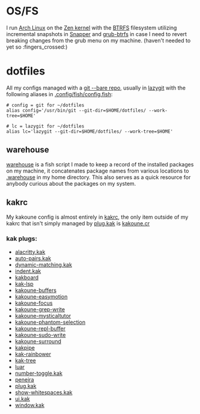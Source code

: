 # OS/FS

I run [Arch Linux](https://wiki.archlinux.org/title/Arch_Linux) on the
[Zen kernel](https://wiki.archlinux.org/title/Kernel) with the
[BTRFS](https://www.wikiwand.com/en/Btrfs#/Features) filesystem
utilizing incremental snapshots in
[Snapper](https://www.wikiwand.com/en/Btrfs#/Features) and
[grub-btrfs](https://github.com/Antynea/grub-btrfs) in case I need to
revert breaking changes from the grub menu on my machine. (haven't
needed to yet so :fingers_crossed:)

# dotfiles

All my configs managed with a [git --bare
repo](https://www.atlassian.com/git/tutorials/dotfiles), usually in
[lazygit](https://github.com/jesseduffield/lazygit) with the following
aliases in
[.config/fish/config.fish](https://github.com/JacobTravers/dotfiles/blob/main/.config/fish/config.fish#L148):

    # config = git for ~/dotfiles
    alias config='/usr/bin/git --git-dir=$HOME/dotfiles/ --work-tree=$HOME'

    # lc = lazygit for ~/dotfiles
    alias lc='lazygit --git-dir=$HOME/dotfiles/ --work-tree=$HOME'

## warehouse

[warehouse](https://github.com/JacobTravers/dotfiles/blob/main/.config/fish/functions/warehouse.fish)
is a fish script I made to keep a record of the installed packages on my
machine, it concatenates package names from various locations to
[.warehouse](https://github.com/JacobTravers/dotfiles/blob/main/.warehouse)
in my home directory. This also serves as a quick resource for anybody
curious about the packages on my system.

## kakrc

My kakoune config is almost entirely in
[kakrc](https://github.com/JacobTravers/dotfiles/blob/main/.config/kak/kakrc),
the only item outside of my kakrc that isn't simply managed by
[plug.kak](https://github.com/andreyorst/plug.kak) is
[kakoune.cr](https://github.com/alexherbo2/kakoune.cr)

### kak plugs:

-   [alacritty.kak](https://github.com/alexherbo2/alacritty.kak)
-   [auto-pairs.kak](https://github.com/alexherbo2/auto-pairs.kak)
-   [dynamic-matching.kak](https://github.com/useredsa/dynamic-matching.kak)
-   [indent.kak](https://github.com/alexherbo2/indent.kak)
-   [kakboard](https://github.com/lePerdu/kakboard)
-   [kak-lsp](https://github.com/kak-lsp/kak-lsp)
-   [kakoune-buffers](https://github.com/delapouite/kakoune-buffers)
-   [kakoune-easymotion](https://github.com/danr/kakoune-easymotion)
-   [kakoune-focus](https://github.com/caksoylar/kakoune-focus)
-   [kakoune-grep-write](https://github.com/JacobTravers/kakoune-grep-write)
-   [kakoune-mysticaltutor](https://github.com/caksoylar/kakoune-mysticaltutor)
-   [kakoune-phantom-selection](https://github.com/occivink/kakoune-phantom-selection)
-   [kakoune-repl-buffer](https://gitlab.com/Screwtapello/kakoune-repl-buffer)
-   [kakoune-sudo-write](https://github.com/JacobTravers/kakoune-sudo-write)
-   [kakoune-surround](https://github.com/h-youhei/kakoune-surround)
-   [kakpipe](https://github.com/eburghar/kakpipe)
-   [kak-rainbower](https://github.com/crizan/kak-rainbower)
-   [kak-tree](https://github.com/ul/kak-tree)
-   [luar](https://github.com/gustavo-hms/luar)
-   [number-toggle.kak](https://github.com/evanrelf/number-toggle.kak)
-   [peneira](https://github.com/gustavo-hms/peneira)
-   [plug.kak](https://github.com/andreyorst/plug.kak)
-   [show-whitespaces.kak](https://github.com/alexherbo2/show-whitespaces.kak)
-   [ui.kak](https://github.com/kkga/ui.kak)
-   [window.kak](https://github.com/alexherbo2/window.kak)
